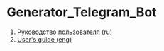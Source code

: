 # Generator_Telegram_Bot
  1. [Руководство пользователя (ru)](docs/manual_ru.md)
  2. [User's guide (eng)](docs/manual_eng.md)
